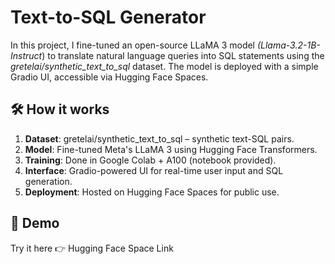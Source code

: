 # Text-to-SQL Generator

In this project, I fine-tuned an open-source LLaMA 3 model *(Llama-3.2-1B-Instruct*) to translate natural language queries into SQL statements using the *gretelai/synthetic_text_to_sql* dataset. The model is deployed with a simple Gradio UI, accessible via Hugging Face Spaces.

## 

## 🛠️ How it works

1. **Dataset**: gretelai/synthetic_text_to_sql – synthetic text-SQL pairs.
2. **Model**: Fine-tuned Meta's LLaMA 3 using Hugging Face Transformers.
3. **Training**: Done in Google Colab + A100 (notebook provided).
4. **Interface**: Gradio-powered UI for real-time user input and SQL generation.
5. **Deployment**: Hosted on Hugging Face Spaces for public use.

## 🚀  Demo

Try it here 👉 Hugging Face Space Link
